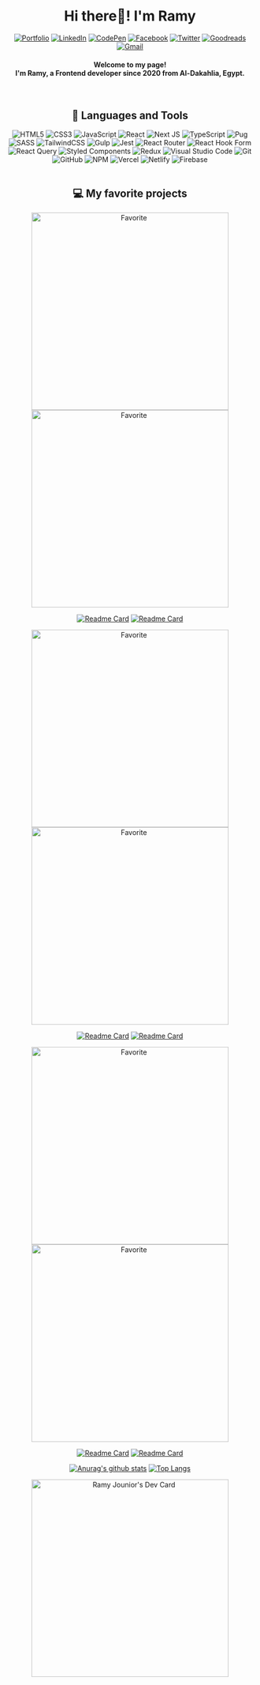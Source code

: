 <div align="center">

 <h1 align="center"> Hi there👋! I'm Ramy</h1>

<div align="center">

  <a href="https://ramy-portfolio.vercel.app/" target="_blank">![Portfolio](https://img.shields.io/badge/Portfolio-%23000000.svg?style=for-the-badge&logo=firefox&logoColor=#FF7139)</a>
  <a href="https://www.linkedin.com/in/ramy-al-sabry-98637b202/" target="_blank">![LinkedIn](https://img.shields.io/badge/linkedin-%230077B5.svg?style=for-the-badge&logo=linkedin&logoColor=white)</a>
  <a href="https://codepen.io/ramy5" target="_blank">![CodePen](https://img.shields.io/badge/Codepen-000000?style=for-the-badge&logo=codepen&logoColor=white)</a>
  <a href="https://www.facebook.com/profile.php?id=100008124648610" target="_blank">![Facebook](https://img.shields.io/badge/Facebook-%231877F2.svg?style=for-the-badge&logo=Facebook&logoColor=white)</a>
  <a href="https://twitter.com/RamySabry511" target="_blank">![Twitter](https://img.shields.io/badge/Twitter-%231DA1F2.svg?style=for-the-badge&logo=Twitter&logoColor=white)</a>
  <a href="https://www.goodreads.com/user/show/148460223-ramy-al-sabry" target="_blank">![Goodreads](https://img.shields.io/badge/Goodreads-F3F1EA?style=for-the-badge&logo=goodreads&logoColor=372213)</a>
  <a href="https://mail.google.com/mail/u/0/#inbox?compose=DmwnWtDrQgqvJNvnPpQpKngXltLmrbrssbvcmKPxGKkrBllcKGsmgnGLNWbqJGFkFDtRhkCLXKJV" target="_blank">![Gmail](https://img.shields.io/badge/Gmail-D14836?style=for-the-badge&logo=gmail&logoColor=white)</a>
 
 </div>
 <h4 align="center">Welcome to my page!<br>
 I'm Ramy, a Frontend developer since 2020 from  Al-Dakahlia, Egypt.</h4>
 <br>

 ## 💼 Languages and Tools<br>
 ![HTML5](https://img.shields.io/badge/html5-%23E34F26.svg?style=for-the-badge&logo=html5&logoColor=white)
 ![CSS3](https://img.shields.io/badge/css3-%231572B6.svg?style=for-the-badge&logo=css3&logoColor=white)
 ![JavaScript](https://img.shields.io/badge/javascript-%23323330.svg?style=for-the-badge&logo=javascript&logoColor=%23F7DF1E)
 ![React](https://img.shields.io/badge/react-%2320232a.svg?style=for-the-badge&logo=react&logoColor=%2361DAFB)
 ![Next JS](https://img.shields.io/badge/Next-black?style=for-the-badge&logo=next.js&logoColor=white)
 ![TypeScript](https://img.shields.io/badge/typescript-%23007ACC.svg?style=for-the-badge&logo=typescript&logoColor=white)
 ![Pug](https://img.shields.io/badge/Pug-FFF?style=for-the-badge&logo=pug&logoColor=A86454)
 ![SASS](https://img.shields.io/badge/SASS-hotpink.svg?style=for-the-badge&logo=SASS&logoColor=white)
 ![TailwindCSS](https://img.shields.io/badge/tailwindcss-%2338B2AC.svg?style=for-the-badge&logo=tailwind-css&logoColor=white)
 ![Gulp](https://img.shields.io/badge/GULP-%23CF4647.svg?style=for-the-badge&logo=gulp&logoColor=white)
 ![Jest](https://img.shields.io/badge/-jest-%23C21325?style=for-the-badge&logo=jest&logoColor=white)
 ![React Router](https://img.shields.io/badge/React_Router-CA4245?style=for-the-badge&logo=react-router&logoColor=white)
 ![React Hook Form](https://img.shields.io/badge/React%20Hook%20Form-%23EC5990.svg?style=for-the-badge&logo=reacthookform&logoColor=white)
 ![React Query](https://img.shields.io/badge/-React%20Query-FF4154?style=for-the-badge&logo=react%20query&logoColor=white)
 ![Styled Components](https://img.shields.io/badge/styled--components-DB7093?style=for-the-badge&logo=styled-components&logoColor=white)
 ![Redux](https://img.shields.io/badge/redux-%23593d88.svg?style=for-the-badge&logo=redux&logoColor=white)
 ![Visual Studio Code](https://img.shields.io/badge/Visual%20Studio%20Code-0078d7.svg?style=for-the-badge&logo=visual-studio-code&logoColor=white)
 ![Git](https://img.shields.io/badge/git-%23F05033.svg?style=for-the-badge&logo=git&logoColor=white)
 ![GitHub](https://img.shields.io/badge/github-%23121011.svg?style=for-the-badge&logo=github&logoColor=white)
 ![NPM](https://img.shields.io/badge/NPM-%23000000.svg?style=for-the-badge&logo=npm&logoColor=white)
 ![Vercel](https://img.shields.io/badge/vercel-%23000000.svg?style=for-the-badge&logo=vercel&logoColor=white)
 ![Netlify](https://img.shields.io/badge/netlify-%23000000.svg?style=for-the-badge&logo=netlify&logoColor=#00C7B7)
 ![Firebase](https://img.shields.io/badge/Firebase-039BE5?style=for-the-badge&logo=Firebase&logoColor=white)
 <br><br>

 ## 💻 My favorite projects
 <div>
  <img style="width: 400px" src="https://github.com/Ramy5/Ramy5/assets/74501165/d59926f1-cc5d-41d2-939f-f66ba4ccf47e" alt="Favorite">
  <img style="width: 400px" src="https://github.com/Ramy5/Ramy5/assets/74501165/b3fcf634-b3f3-42de-94b1-480e2f41b3ac" alt="Favorite">
 </div>

 [![Readme Card](https://github-readme-stats.vercel.app/api/pin/?username=Ramy5&repo=my-portfolio&theme=github_dark)](https://github.com/Ramy5/my-portfolio)
 [![Readme Card](https://github-readme-stats.vercel.app/api/pin/?username=Ramy5&repo=comfy-store&theme=github_dark)](https://github.com/Ramy5/comfy-store)

 <div>
  <img style="width: 400px" src="https://user-images.githubusercontent.com/74501165/232224459-ba22a7ec-e0bf-43df-ac57-fbba2c924ea9.png" alt="Favorite">
  <img style="width: 400px; margin: auto" src="https://user-images.githubusercontent.com/74501165/234903328-634ce5ca-589e-4b7b-a38f-1135de5f3f0b.png" alt="Favorite">
 </div>

 [![Readme Card](https://github-readme-stats.vercel.app/api/pin/?username=Ramy5&repo=Forkify-App&theme=github_dark)](https://github.com/Ramy5/forkify-app)
 [![Readme Card](https://github-readme-stats.vercel.app/api/pin/?username=Ramy5&repo=IMDb-Clone&theme=github_dark)](https://github.com/Ramy5/IMDb-Clone)
 
 <div>
  <img style="width: 400px" src="https://github.com/Ramy5/Google-Clone/assets/74501165/988dafa0-e045-447b-9a09-46bb989766ef" alt="Favorite">
  <img style="width: 400px" src="https://user-images.githubusercontent.com/74501165/232223906-3e93f02d-01d9-4cb9-8e0d-3a960d64d053.png" alt="Favorite">
 </div>
 
 [![Readme Card](https://github-readme-stats.vercel.app/api/pin/?username=Ramy5&repo=Google-Clone&theme=github_dark)](https://github.com/Ramy5/Google-Clone)
 [![Readme Card](https://github-readme-stats.vercel.app/api/pin/?username=Ramy5&repo=Natours-clone&theme=github_dark)](https://github.com/Ramy5/Natours-clone)

 [![Anurag's github stats](https://github-readme-stats.vercel.app/api?username=Ramy5&theme=chartreuse-dark)](https://github.com/anuraghazra/github-readme-stats)
 [![Top Langs](https://github-readme-stats.vercel.app/api/top-langs/?username=Ramy5&theme=chartreuse-dark&layout=compact)](https://github.com/Ramy5)
 
 <a href="https://app.daily.dev/ramysabry"><img src="https://api.daily.dev/devcards/eba3fb2963334f9fa6c2c046c806f0f6.png?r=hdx" width="400" alt="Ramy Jounior's Dev Card"/></a>


</div>
